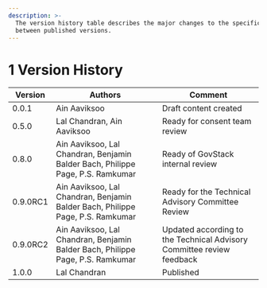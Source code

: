 ```yaml
---
description: >-
  The version history table describes the major changes to the specifications
  between published versions.
---
```


# 1 Version History

| Version  | Authors                                                                        | Comment                                                               |
| -------- | ------------------------------------------------------------------------------ | --------------------------------------------------------------------- |
| 0.0.1    | Ain Aaviksoo                                                                   | Draft content created                                                 |
| 0.5.0    | Lal Chandran, Ain Aaviksoo                                                     | Ready for consent team review                                         |
| 0.8.0    | Ain Aaviksoo, Lal Chandran, Benjamin Balder Bach, Philippe Page, P.S. Ramkumar | Ready of GovStack internal review                                     |
| 0.9.0RC1 | Ain Aaviksoo, Lal Chandran, Benjamin Balder Bach, Philippe Page, P.S. Ramkumar | Ready for the Technical Advisory Committee Review                     |
| 0.9.0RC2 | Ain Aaviksoo, Lal Chandran, Benjamin Balder Bach, Philippe Page, P.S. Ramkumar | Updated according to the Technical Advisory Committee review feedback |
| 1.0.0    | Lal Chandran                                                                   | Published                                                             |
